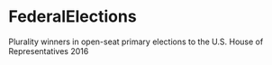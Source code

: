 # FederalElections
Plurality winners in open-seat primary elections to the U.S. House of Representatives 2016
